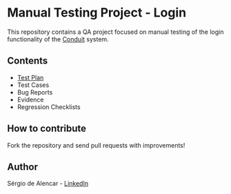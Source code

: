 # Manual Testing Project - Login

This repository contains a QA project focused on manual testing of the login functionality of the [Conduit](https://conduit.mate.academy/) system.

## Contents
- [Test Plan](https://docs.google.com/document/d/1lUqi2MT7zgRmytRxxRUmFNiirvOLrlCMnDV-vjiXqjU/edit?usp=sharing)
- Test Cases
- Bug Reports
- Evidence
- Regression Checklists

## How to contribute
Fork the repository and send pull requests with improvements!

## Author
Sérgio de Alencar - [LinkedIn](https://www.linkedin.com/in/sergiodealencar)
